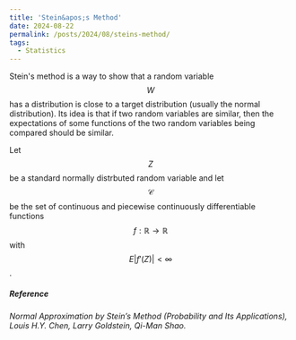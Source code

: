 ```yaml
---
title: 'Stein&apos;s Method'
date: 2024-08-22
permalink: /posts/2024/08/steins-method/
tags:
  - Statistics
---
```


Stein's method is a way to show that a random variable $$W$$ has a distribution is close to a target distribution (usually the normal distribution). Its idea is that if two random variables are similar, then the expectations of some functions of the two random variables being compared should be similar.


Let $$Z$$ be a standard normally distrbuted random variable and let $$\mathscr{C}$$ be the set of continuous and piecewise continuously differentiable functions $$f:\mathbb{R}\rightarrow \mathbb{R}$$ with $$E\lvert f'(Z)\rvert<\infty$$.

##### Reference

*Normal Approximation by Stein’s Method (Probability and Its Applications), Louis H.Y. Chen, Larry Goldstein, Qi-Man Shao.*